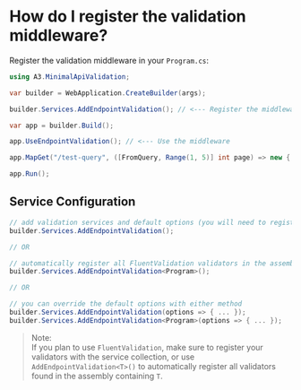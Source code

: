 # How do I register the validation middleware?

Register the validation middleware in your `Program.cs`:

```csharp
using A3.MinimalApiValidation;

var builder = WebApplication.CreateBuilder(args);

builder.Services.AddEndpointValidation(); // <--- Register the middleware

var app = builder.Build();

app.UseEndpointValidation(); // <--- Use the middleware

app.MapGet("/test-query", ([FromQuery, Range(1, 5)] int page) => new { page });

app.Run();
```

## Service Configuration
```csharp
// add validation services and default options (you will need to register your FluentValidation validators)
builder.Services.AddEndpointValidation();

// OR

// automatically register all FluentValidation validators in the assembly that contains the specified type
builder.Services.AddEndpointValidation<Program>();

// OR

// you can override the default options with either method
builder.Services.AddEndpointValidation(options => { ... });
builder.Services.AddEndpointValidation<Program>(options => { ... });
```

> Note: <br /> If you plan to use `FluentValidation`, make sure to register your validators with the service collection, or use `AddEndpointValidation<T>()` to automatically register all validators found in the assembly containing `T`.
 
